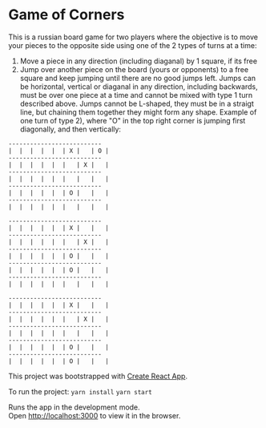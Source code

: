 # Game of Corners
This is a russian board game for two players where the objective is to move your pieces to the opposite side using one of the 2 types of turns at a time:
1) Move a piece in any direction (including diaganal) by 1 square, if its free
2) Jump over another piece on the board (yours or opponents) to a free square and keep jumping until there are no good jumps left. Jumps can be horizontal, vertical or diaganal in any direction, including backwards, must be over one piece at a time and cannot be mixed with type 1 turn described above. Jumps cannot be L-shaped, they must be in a straigt line, but chaining them together they might form any shape. Example of one turn of type 2), where "O" in the top right corner is jumping first diagonally, and then vertically:

```
--------------------------
|  |  |  |  |  | X |   | O |
--------------------------
|  |  |  |  |  |   | X |   |
--------------------------
|  |  |  |  |  |   |   |   |
--------------------------
|  |  |  |  |  | O |   |   |
--------------------------
|  |  |  |  |  |   |   |   |
```

```
--------------------------
|  |  |  |  |  | X |   |   |
--------------------------
|  |  |  |  |  |   | X |   |
--------------------------
|  |  |  |  |  | O |   |   |
--------------------------
|  |  |  |  |  | O |   |   |
--------------------------
|  |  |  |  |  |   |   |   |
```
```
--------------------------
|  |  |  |  |  | X |   |   |
--------------------------
|  |  |  |  |  |   | X |   |
--------------------------
|  |  |  |  |  |   |   |   |
--------------------------
|  |  |  |  |  | O |   |   |
--------------------------
|  |  |  |  |  | O |   |   |
```

This project was bootstrapped with [Create React App](https://github.com/facebook/create-react-app).

To run the project:
`yarn install`
`yarn start`

Runs the app in the development mode.\
Open [http://localhost:3000](http://localhost:3000) to view it in the browser.


